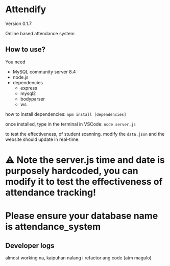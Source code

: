 # Attendify
Version 0.1.7

Online based attendance system

## How to use?
You need
- MySQL community server 8.4
- node.js
- dependencies
  - express
  - mysql2
  - bodyparser
  - ws
 
how to install dependencies:
```npm install [dependencies]```
    
once installed, type in the terminal in VSCode: `node server.js`

to test the effectiveness, of student scanning. modify the `data.json` and the website should update in real-time.

# ⚠ Note the server.js time and date is purposely hardcoded, you can modify it to test the effectiveness of attendance tracking!
# Please ensure your database name is attendance_system

## Developer logs
almost working na, kaipuhan nalang i refactor ang code (atm magulo)
